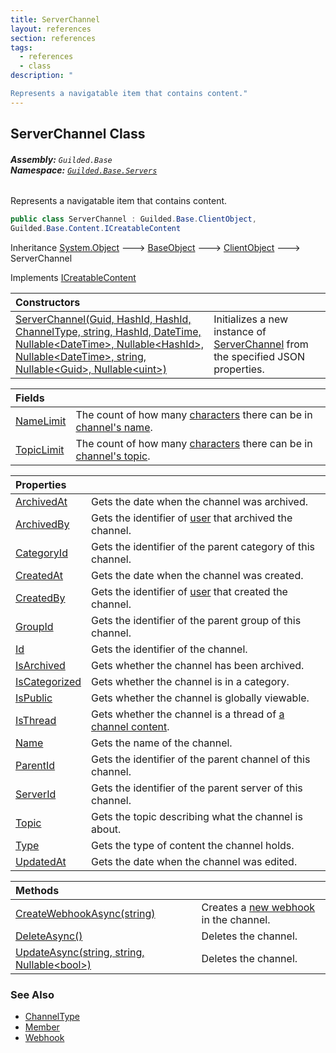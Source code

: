 ```yaml
---
title: ServerChannel
layout: references
section: references
tags:
  - references
  - class
description: "

Represents a navigatable item that contains content."
---
```


## ServerChannel Class
###### **Assembly:** `Guilded.Base`<br/>**Namespace:** [`Guilded.Base.Servers`](Guilded.Base.Servers 'Guilded.Base.Servers')

Represents a navigatable item that contains content.

```csharp
public class ServerChannel : Guilded.Base.ClientObject,
Guilded.Base.Content.ICreatableContent
```

Inheritance [System.Object](https://docs.microsoft.com/en-us/dotnet/api/System.Object 'System.Object') &#129106; [BaseObject](BaseObject 'Guilded.Base.BaseObject') &#129106; [ClientObject](ClientObject 'Guilded.Base.ClientObject') &#129106; ServerChannel

Implements [ICreatableContent](ICreatableContent 'Guilded.Base.Content.ICreatableContent')

| Constructors | |
| :--- | :--- |
| [ServerChannel(Guid, HashId, HashId, ChannelType, string, HashId, DateTime, Nullable&lt;DateTime&gt;, Nullable&lt;HashId&gt;, Nullable&lt;DateTime&gt;, string, Nullable&lt;Guid&gt;, Nullable&lt;uint&gt;)](ServerChannel.ServerChannel(Guid,HashId,HashId,ChannelType,string,HashId,DateTime,Nullable_DateTime_,Nullable_HashId_,Nullable_DateTime_,string,Nullable_Guid_,Nullable_uint_) 'Guilded.Base.Servers.ServerChannel.ServerChannel(Guid, Guilded.Base.HashId, Guilded.Base.HashId, Guilded.Base.Servers.ChannelType, string, Guilded.Base.HashId, System.DateTime, System.Nullable<System.DateTime>, System.Nullable<Guilded.Base.HashId>, System.Nullable<System.DateTime>, string, System.Nullable<Guid>, System.Nullable<uint>)') | Initializes a new instance of [ServerChannel](ServerChannel 'Guilded.Base.Servers.ServerChannel') from the specified JSON properties. |

| Fields | |
| :--- | :--- |
| [NameLimit](ServerChannel.NameLimit 'Guilded.Base.Servers.ServerChannel.NameLimit') | The count of how many [characters](https://docs.microsoft.com/en-us/dotnet/api/System.Char 'System.Char') there can be in [channel's name](ServerChannel.Name 'Guilded.Base.Servers.ServerChannel.Name'). |
| [TopicLimit](ServerChannel.TopicLimit 'Guilded.Base.Servers.ServerChannel.TopicLimit') | The count of how many [characters](https://docs.microsoft.com/en-us/dotnet/api/System.Char 'System.Char') there can be in [channel's topic](ServerChannel.Topic 'Guilded.Base.Servers.ServerChannel.Topic'). |

| Properties | |
| :--- | :--- |
| [ArchivedAt](ServerChannel.ArchivedAt 'Guilded.Base.Servers.ServerChannel.ArchivedAt') | Gets the date when the channel was archived. |
| [ArchivedBy](ServerChannel.ArchivedBy 'Guilded.Base.Servers.ServerChannel.ArchivedBy') | Gets the identifier of [user](User 'Guilded.Base.Users.User') that archived the channel. |
| [CategoryId](ServerChannel.CategoryId 'Guilded.Base.Servers.ServerChannel.CategoryId') | Gets the identifier of the parent category of this channel. |
| [CreatedAt](ServerChannel.CreatedAt 'Guilded.Base.Servers.ServerChannel.CreatedAt') | Gets the date when the channel was created. |
| [CreatedBy](ServerChannel.CreatedBy 'Guilded.Base.Servers.ServerChannel.CreatedBy') | Gets the identifier of [user](User 'Guilded.Base.Users.User') that created the channel. |
| [GroupId](ServerChannel.GroupId 'Guilded.Base.Servers.ServerChannel.GroupId') | Gets the identifier of the parent group of this channel. |
| [Id](ServerChannel.Id 'Guilded.Base.Servers.ServerChannel.Id') | Gets the identifier of the channel. |
| [IsArchived](ServerChannel.IsArchived 'Guilded.Base.Servers.ServerChannel.IsArchived') | Gets whether the channel has been archived. |
| [IsCategorized](ServerChannel.IsCategorized 'Guilded.Base.Servers.ServerChannel.IsCategorized') | Gets whether the channel is in a category. |
| [IsPublic](ServerChannel.IsPublic 'Guilded.Base.Servers.ServerChannel.IsPublic') | Gets whether the channel is globally viewable. |
| [IsThread](ServerChannel.IsThread 'Guilded.Base.Servers.ServerChannel.IsThread') | Gets whether the channel is a thread of [a channel content](ChannelContent_TId,TServer_ 'Guilded.Base.Content.ChannelContent<TId,TServer>'). |
| [Name](ServerChannel.Name 'Guilded.Base.Servers.ServerChannel.Name') | Gets the name of the channel. |
| [ParentId](ServerChannel.ParentId 'Guilded.Base.Servers.ServerChannel.ParentId') | Gets the identifier of the parent channel of this channel. |
| [ServerId](ServerChannel.ServerId 'Guilded.Base.Servers.ServerChannel.ServerId') | Gets the identifier of the parent server of this channel. |
| [Topic](ServerChannel.Topic 'Guilded.Base.Servers.ServerChannel.Topic') | Gets the topic describing what the channel is about. |
| [Type](ServerChannel.Type 'Guilded.Base.Servers.ServerChannel.Type') | Gets the type of content the channel holds. |
| [UpdatedAt](ServerChannel.UpdatedAt 'Guilded.Base.Servers.ServerChannel.UpdatedAt') | Gets the date when the channel was edited. |

| Methods | |
| :--- | :--- |
| [CreateWebhookAsync(string)](ServerChannel.CreateWebhookAsync(string) 'Guilded.Base.Servers.ServerChannel.CreateWebhookAsync(string)') | Creates a [new webhook](Webhook 'Guilded.Base.Servers.Webhook') in the channel. |
| [DeleteAsync()](ServerChannel.DeleteAsync() 'Guilded.Base.Servers.ServerChannel.DeleteAsync()') | Deletes the channel. |
| [UpdateAsync(string, string, Nullable&lt;bool&gt;)](ServerChannel.UpdateAsync(string,string,Nullable_bool_) 'Guilded.Base.Servers.ServerChannel.UpdateAsync(string, string, System.Nullable<bool>)') | Deletes the channel. |

### See Also
- [ChannelType](ChannelType 'Guilded.Base.Servers.ChannelType')
- [Member](Member 'Guilded.Base.Servers.Member')
- [Webhook](Webhook 'Guilded.Base.Servers.Webhook')